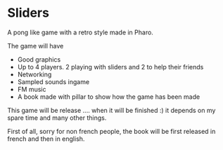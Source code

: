 Sliders
=======

A pong like game with a retro style made in Pharo.

The game will have

- Good graphics 
- Up to 4 players. 2 playing with sliders and 2 to help their friends
- Networking
- Sampled sounds ingame
- FM music
- A book made with pillar to show how the game has been made

This game will be release .... when it will be finished :) it depends on my spare time and many other things.

First of all, sorry for non french people, the book will be first released in french and then in english.
